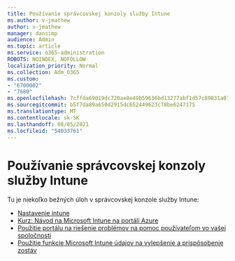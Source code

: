 ```yaml
---
title: Používanie správcovskej konzoly služby Intune
ms.author: v-jmathew
author: v-jmathew
manager: dansimp
audience: Admin
ms.topic: article
ms.service: o365-administration
ROBOTS: NOINDEX, NOFOLLOW
localization_priority: Normal
ms.collection: Adm_O365
ms.custom:
- "6700002"
- "7680"
ms.openlocfilehash: 7cffda69019dc720ae8e49b59636bd13277abf1d57c89831a077f4d66b4586a3
ms.sourcegitcommit: b5f7da89a650d2915dc652449623c78be6247175
ms.translationtype: MT
ms.contentlocale: sk-SK
ms.lasthandoff: 08/05/2021
ms.locfileid: "54033761"
---
```

# <a name="using-intune-admin-console"></a>Používanie správcovskej konzoly služby Intune

Tu je niekoľko bežných úloh v správcovskej konzole služby Intune:

- [Nastavenie intune](https://docs.microsoft.com/mem/intune/fundamentals/setup-steps)
- [Kurz: Návod na Microsoft Intune na portáli Azure](https://docs.microsoft.com/mem/intune/fundamentals/tutorial-walkthrough-intune-portal)
- [Použitie portálu na riešenie problémov na pomoc používateľom vo vašej spoločnosti](https://docs.microsoft.com/mem/intune/fundamentals/help-desk-operators)
- [Použitie funkcie Microsoft Intune údajov na vylepšenie a prispôsobenie zostáv](https://docs.microsoft.com/mem/intune/developer/reports-nav-create-intune-reports)
